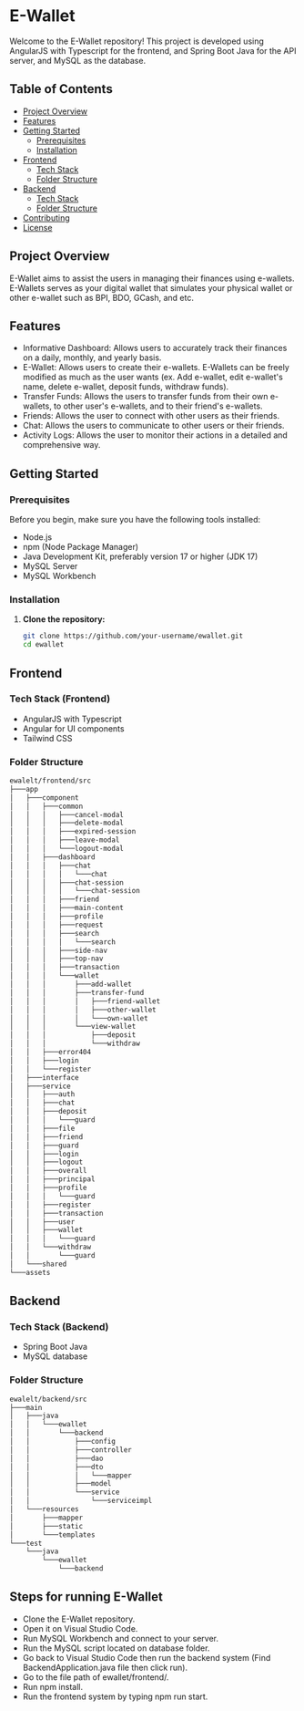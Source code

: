 # E-Wallet

Welcome to the E-Wallet repository! This project is developed using AngularJS with Typescript for the frontend, and Spring Boot Java for the API server, and MySQL as the database.

## Table of Contents

- [Project Overview](#project-overview)
- [Features](#features)
- [Getting Started](#getting-started)
  - [Prerequisites](#prerequisites)
  - [Installation](#installation)
- [Frontend](#frontend)
  - [Tech Stack](#tech-stack-frontend)
  - [Folder Structure](#folder-structure-frontend)
- [Backend](#backend)
  - [Tech Stack](#tech-stack-backend)
  - [Folder Structure](#project-structure-backend)
- [Contributing](#contributing)
- [License](#license)

## Project Overview

E-Wallet aims to assist the users in managing their finances using e-wallets. E-Wallets serves as your digital wallet that simulates your physical wallet or other e-wallet such as BPI, BDO, GCash, and etc. 

## Features

- Informative Dashboard: Allows users to accurately track their finances on a daily, monthly, and yearly basis.
- E-Wallet: Allows users to create their e-wallets. E-Wallets can be freely modified as much as the user wants (ex. Add e-wallet, edit e-wallet's name, delete e-wallet, deposit funds, withdraw funds).
- Transfer Funds: Allows the users to transfer funds from their own e-wallets, to other user's e-wallets, and to their friend's e-wallets.
- Friends: Allows the user to connect with other users as their friends.
- Chat: Allows the users to communicate to other users or their friends.
- Activity Logs: Allows the user to monitor their actions in a detailed and comprehensive way.

## Getting Started

### Prerequisites

Before you begin, make sure you have the following tools installed:

- Node.js
- npm (Node Package Manager)
- Java Development Kit, preferably version 17 or higher (JDK 17)
- MySQL Server
- MySQL Workbench

### Installation

1. **Clone the repository:**

   ```bash
   git clone https://github.com/your-username/ewallet.git
   cd ewallet

## Frontend

### Tech Stack (Frontend)

- AngularJS with Typescript
- Angular for UI components
- Tailwind CSS

### Folder Structure

```bash
ewalelt/frontend/src
├───app
│   ├───component
│   │   ├───common
│   │   │   ├───cancel-modal
│   │   │   ├───delete-modal
│   │   │   ├───expired-session
│   │   │   ├───leave-modal
│   │   │   └───logout-modal
│   │   ├───dashboard
│   │   │   ├───chat
│   │   │   │   └───chat
│   │   │   ├───chat-session
│   │   │   │   └───chat-session
│   │   │   ├───friend
│   │   │   ├───main-content
│   │   │   ├───profile
│   │   │   ├───request
│   │   │   ├───search
│   │   │   │   └───search
│   │   │   ├───side-nav
│   │   │   ├───top-nav
│   │   │   ├───transaction
│   │   │   └───wallet
│   │   │       ├───add-wallet
│   │   │       ├───transfer-fund
│   │   │       │   ├───friend-wallet
│   │   │       │   ├───other-wallet
│   │   │       │   └───own-wallet
│   │   │       └───view-wallet
│   │   │           ├───deposit
│   │   │           └───withdraw
│   │   ├───error404
│   │   ├───login
│   │   └───register
│   ├───interface
│   ├───service
│   │   ├───auth
│   │   ├───chat
│   │   ├───deposit
│   │   │   └───guard
│   │   ├───file
│   │   ├───friend
│   │   ├───guard
│   │   ├───login
│   │   ├───logout
│   │   ├───overall
│   │   ├───principal
│   │   ├───profile
│   │   │   └───guard
│   │   ├───register
│   │   ├───transaction
│   │   ├───user
│   │   ├───wallet
│   │   │   └───guard
│   │   └───withdraw
│   │       └───guard
│   └───shared
└───assets
```

## Backend

### Tech Stack (Backend)

- Spring Boot Java
- MySQL database 

### Folder Structure

```bash
ewalelt/backend/src
├───main
│   ├───java
│   │   └───ewallet
│   │       └───backend
│   │           ├───config
│   │           ├───controller
│   │           ├───dao
│   │           ├───dto
│   │           │   └───mapper
│   │           ├───model
│   │           └───service
│   │               └───serviceimpl
│   └───resources
│       ├───mapper
│       ├───static
│       └───templates
└───test
    └───java
        └───ewallet
            └───backend
```

## Steps for running E-Wallet
- Clone the E-Wallet repository.
- Open it on Visual Studio Code.
- Run MySQL Workbench and connect to your server.
- Run the MySQL script located on database folder.
- Go back to Visual Studio Code then run the backend system (Find BackendApplication.java file then click run).
- Go to the file path of ewallet/frontend/.
- Run npm install.
- Run the frontend system by typing npm run start.
